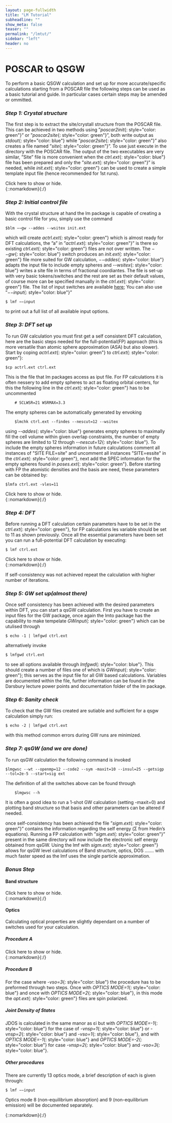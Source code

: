 ```yaml
---
layout: page-fullwidth
title: "LM Tutorial"
subheadline: ""
show_meta: false
teaser: ""
permalink: "/lmtut/"
sidebar: "left"
header: no
---
```


# POSCAR to QSGW 

To perform a basic QSGW calculation and set up for more accurate/specific calculations starting from a POSCAR file the following steps can be used as a basic tutorial and guide. In particular cases certain steps may be amended or ommitted. 

### _Step 1: Crystal structure_  

The first step is to extract the site/crystall structure from the POSCAR file. This can be achieved in two methods using ”*poscar2init*{: style="color: green"}” or ”*poscar2site*{: style="color: green"}”, both write output as *stdout*{: style="color: blue"} while ”*poscar2site*{: style="color: green"}” also creates a file named ”*site*{: style="color: green"}”. To use just execute in the directory with the POSCAR file. The output of the two executables are very similar, ”Site” file is more convenient when the *ctrl.ext*{: style="color: blue"} file has been prepared and only the ”*site.ext*{: style="color: green"}” is needed, while *init.ext*{: style="color: green"} can be used to create a simple template input file (hence recommended for 1st runs).

<div onclick="elm = document.getElementById('box1'); if(elm.style.display == 'none') elm.style.display = 'block'; else elm.style.display = 'none';">Click here to show or hide.</div>
{::nomarkdown}<div style="display:none;" id="box1">{:/}

To create ”*init.ext*{: style="color: green"}” invoke the following command in the directory containing the POSCAR,

	$poscar2init > init.ext

(ext should be replaced by an appropriate extension for the material e.g Si for silicon,CdTe for Cadmium telluride).  

{::nomarkdown}</div>{:/}

### _Step 2: Initial control file_  

With the crystal structure at hand the lm package is capable of creating a basic control file for you, simply use the command

	$blm −−gw --addes --wsitex init.ext

which will create *actrl.ext*{: style="color: green"} which is almost ready for DFT calculations, the ”a” in ”*actrl.ext*{: style="color: green"}” is there so existing *ctrl.ext*{: style="color: green"} files are not over written. The *−−gw*{: style="color: blue"} switch produces an *init.ext*{: style="color: green"} file more suited for GW calculation, *−−addes*{: style="color: blue"} adapts the input file to include empty spheres and *--wsitex*{: style="color: blue"} writes a site file in terms of fractional coordiantes. The file is set-up with very basic tokens/switches and the rest are set as their default values, of course more can be specified manually in the *ctrl.ext*{: style="color: green"} file. The list of input switches are available [here](https://lordcephei.github.io/inputguide/); You can also use ”*−−input*{: style="color: blue"}”

	$ lmf −−input

to print out a full list of all available input options.

### _Step 3: DFT set up_  

To run GW calculation you must first get a self consistent DFT calculation, here are the basic steps needed for the full-potential(FP) approach (this is more versatile than atomic sphere approximation (ASA) but also slower). Start by coping *actrl.ext*{: style="color: green"} to *ctrl.ext*{: style="color: green"}:

	$cp actrl.ext ctrl.ext

This is the file that lm packages access as iput file. For FP calculations it is often nessery to add empty spheres to act as floating orbital centers, for this the following line in the *ctrl.ext*{: style="color: green"} has to be uncommented

     	# SCLWSR=21 WSRMAX=3.3
 
The empty spheres can be automatically generated by envoking

    	$lmchk ctrl.ext --findes --nescut=12 --wsitex

using *--addes*{: style="color: blue"} generates empty spheres to maximally fill the cell volume within given overlap constraints, the number of empty spheres are limited to 12 through *--nescut=12*{: style="color: blue"}. To include the empty spheres information in future calculations comment all instances of "SITE FILE=site" and uncomment  all instances "SITE=essite" in the *ctrl.ext*{: style="color: green"}, next add the SPEC information for the empty spheres found in *poses.ext*{: style="color: green"}.
Before starting with FP the atomistic densities and the basis are need, these parameters can be obtained by:

	$lmfa ctrl.ext -vles=11

<div onclick="elm = document.getElementById('box3'); if(elm.style.display == 'none') elm.style.display = 'block'; else elm.style.display = 'none';">Click here to show or hide.</div>
{::nomarkdown}<div style="display:none;" id="box3">{:/}

There are two important result to take note of at this stage; The first is the GMAX written at the end of the stdout, the other is the *basp0.ext*{: style="color: green"} file which contains the basis parameters (the ”0” is there not to over write previous *basp.ext*{: style="color: green"} files, note that the basis set can be set in the ctrl file as well). To perform a DFT-FP calculation add the GMAX from stdout to the HAM_GMAX in the *ctrl.ext*{: style="color: green"} file and move *basp0.ext*{: style="color: green"} to *basp.ext*{: style="color: green"}. Some times it is necessary to repeat this step once to avoid crashes in the future.

{::nomarkdown}</div>{:/}

### _Step 4: DFT_  

Before running a DFT calculation certain parameters have to be set in the *ctrl.ext*{: style="color: green"}, for FP calculations les variable should be set to 11 as shown previously.
Once all the essential parameters have been set you can run a full-potential DFT  calculation by executing:

	$ lmf ctrl.ext

<div onclick="elm = document.getElementById('box3'); if(elm.style.display == 'none') elm.style.display = 'block'; else elm.style.display = 'none';">Click here to show or hide.</div>
{::nomarkdown}<div style="display:none;" id="box3">{:/}

This may give you an error regarding the k-mesh settings. The k-mesh division NKABC has been set to zero which is not valid, to proceed change the value in *ctrl.ext*{: style="color: green"} file (under BZ_NKABC) or execute

	$ lmf ctrl.ext -vnk=4

This will set NKABC as 4x4x4.This should be enough for a self consistent calculation, you may also have to set a value for the number of iteration in *ITER NIT*{: style="color: blue"} or *-vnit=*{: style="color: blue"} in command line. Other parameters which are important even for a basic preliminary DFT calculation may include things such as spin polarization and spin orbit coupling; While you may find other parameters become key for certain materials.

{::nomarkdown}</div>{:/}

If self-consistency was not achieved repeat the calculation with higher number of iterations.

### _Step 5: GW set up(almost there)_  

Once self consistency has been achieved with the desired parameters within DFT, you can start a qsGW calculation. First you have to create an input files for the GW package, once again the lmto package has the capability to make tempelate *GWinput*{: style="color: green"} which can be utulised through

	$ echo -1 | lmfgwd ctrl.ext 

alternatively invoke

	$ lmfgwd ctrl.ext

to see all options available through *lmfgwd*{: style="color: blue"}. This should create a number of files one of which is *GWinput*{: style="color: green"}; this serves as the input file for all GW based calculations. Variables are documented within the file, further information can be found in the Darsbury lecture power points and documentation folder of the lm package.

### _Step 6: Sanity check_  


To check that the GW files created are sutiable and sufficient for a qsgw calculation simply run:

	$ echo -2 | lmfgwd ctrl.ext

with this method common errors during GW runs are minimized.

### _Step 7: qsGW (and we are done)_  

To run qsGW calculation the following command is invoked

	$lmgwsc --wt --openmp=12 --code2 --sym -maxit=10 --insul=25 --getsigp --tol=2e-5 --start=sig ext

The definition of all the switches above can be found through

    	$lmgwsc --h

It is often a good  idea to run a 1-shot GW calculation (setting -maxit=0) and plotting band structure so that basis and other parameters can be altered if needed.

once self-consistency has been achieved the file ”*sigm.ext*{: style="color: green"}”  contains the information regarding the self energy (Σ from Hedin’s equations). Running a FP calculation with ”*sigm.ext*{: style="color: green"}” present in the same directory  will now include the electronic self energy obtained from qsGW. Using the lmf with *sigm.ext*{: style="color: green"} allows for qsGW level calculations of Band structure, optics, DOS ....... with much faster speed as the lmf uses the single particle approximation.

### _Bonus Step_  

#### Band structure  

<div onclick="elm = document.getElementById('box4'); if(elm.style.display == 'none') elm.style.display = 'block'; else elm.style.display = 'none';">Click here to show or hide.</div>
{::nomarkdown}<div style="display:none;" id="box4">{:/}

Creating the band structure is fairly simple. All you have to do is create a file which specifies which branches you want and how fine a mesh you want it for. So create a file called *syml.ext*{: style="color: green"}; the syntax for this file is quite intuitive, each line provides information for each band structure branch to be outputted; Simply specify the number of points in the branch, starting vector and final vector; for example branch Γ to R with 50 k points will be :

	50 0.0 0.0 0.0 0.5 0.5 0.5

there are sample syml file in the ASAsampples folder. once you have your syml.ext file simply run

	$ lmf ctrl.ext −−band:fn=syml −−rs=1,0

The switch *−−band:fn=syml*{: style="color: blue"} specifies a band structure calculation with the appropriate data, the second switch *−−rs=1,0*{: style="color: green"} tells the program to read from the *rst.ext*{: style="color: green"} file (1st digit is 1) and not to write to the *rst.ext*{: style="color: green"} file (2nd digit is 0), this is recommended so you always use the same self-consistent density with out altering each run.

{::nomarkdown}</div>{:/}

#### Optics  

Calculating optical properties are slightly dependant on a number of switches used for your calculation.

##### Procedure A  

<div onclick="elm = document.getElementById('box5'); if(elm.style.display == 'none') elm.style.display = 'block'; else elm.style.display = 'none';">Click here to show or hide.</div>
{::nomarkdown}<div style="display:none;" id="box5">{:/}

First I will discuss for the case of where number of spins (*-vnsp=1*{: style="color: blue"}) or spin orbit coupling is taken into about through ”L·S” (i.e. *-vnsp=2*{: style="color: blue"} and *-vso=1*{: style="color: blue"}). The simplest procedure will be to set *OPTICS MODE=1*{: style="color: blue"} and set energy window and mesh density through *OPTICS WINDOW=a b*{: style="color: blue"} and *OPTICS=NPTS*{: style="color: blue"} respectively, note a and b are in units Rydberg. Now run the program again Cartesian

	$ lmf ctrl.ext −−rs=1,0

this will create a file called *opt.ext*{: style="color: green"} which is the imaginary part of the dielectric function. the format of the file is:

	Energy εix εiy εiz

where x y and z are the real space directions.

{::nomarkdown}</div>{:/}

##### Procedure B  

For the case where *-vso=3*{: style="color: blue"} the procedure has to be preformed through two steps. Once with *OPTICS MODE=1*{: style="color: blue"} and once with *OPTICS MODE=2*{: style="color: blue"}, in this mode the *opt.ext*{: style="color: green"} files are spin polarized.

##### Joint Density of States  

JDOS is calculated in the same manor as εi but with *OPTICS MODE=-1*{: style="color: blue"} for the case of *-vnsp=1*{: style="color: blue"} or *-vnsp=2*{: style="color: blue"} and *-vso=1*{: style="color: blue"}, and with *OPTICS MODE=-1*{: style="color: blue"} and *OPTICS MODE=-2*{: style="color: blue"} for case *-vnsp=2*{: style="color: blue"} and *-vso=3*{: style="color: blue"}.

##### Other procedures  

There are currently 13 optics mode, a brief description of each is given through:

	$ lmf −−input

Optics mode 8 (non-equilibrium absorption) and 9 (non-equilibrium emission) will be documented separately.

{::nomarkdown}</div>{:/}
